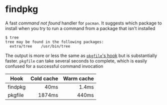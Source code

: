 # findpkg

A fast *command not found* handler for `pacman`. It suggests which package to
install when you try to run a command from a package that isn't installed

```
$ tree
tree may be found in the following packages:
  extra/tree    /usr/bin/tree
```

The output is more or less the same as [`pkgfile`'s hook](https://wiki.archlinux.org/title/Pkgfile#Command_not_found)
but is substantially faster. `pkgfile` can take several seconds to complete,
which is easily confused for a successful command invocation

| Hook    | Cold cache | Warm cache |
| ------- | ---------: | ---------: |
| findpkg | 40ms       | 1.4ms      |
| pkgfile | 1874ms     | 440ms      |
